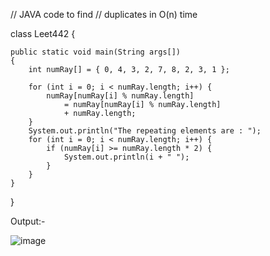 // JAVA code to find
// duplicates in O(n) time

class Leet442 {

	public static void main(String args[])
	{
		int numRay[] = { 0, 4, 3, 2, 7, 8, 2, 3, 1 };

		for (int i = 0; i < numRay.length; i++) {
			numRay[numRay[i] % numRay.length]
				= numRay[numRay[i] % numRay.length]
				+ numRay.length;
		}
		System.out.println("The repeating elements are : ");
		for (int i = 0; i < numRay.length; i++) {
			if (numRay[i] >= numRay.length * 2) {
				System.out.println(i + " ");
			}
		}
	}
}

Output:- 

![image](https://user-images.githubusercontent.com/72159431/198515322-285c9a43-4592-44fa-9211-690cd90eccaf.png)
